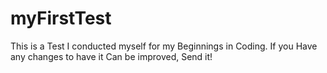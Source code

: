# myFirstTest
This is a Test I conducted myself for my Beginnings in Coding.
If you Have any changes to have it Can be improved, Send it!

